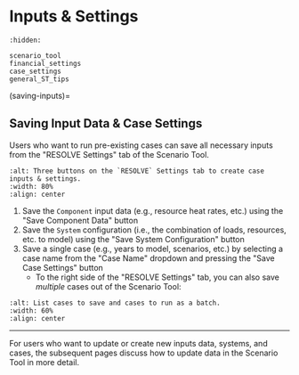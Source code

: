 # Inputs & Settings

```{toctree}
:hidden:

scenario_tool
financial_settings
case_settings
general_ST_tips
```

(saving-inputs)=
## Saving Input Data & Case Settings

Users who want to run pre-existing cases can save all necessary inputs from the "RESOLVE Settings" tab of the Scenario Tool.


```{image} ../_images/scenario-tool-settings.png
:alt: Three buttons on the `RESOLVE` Settings tab to create case inputs & settings.
:width: 80%
:align: center
```

1. Save the `Component` input data (e.g., resource heat rates, etc.) using the "Save Component Data" button
2. Save the `System` configuration (i.e., the combination of loads, resources, etc. to model) using the "Save System Configuration" button
3. Save a single case (e.g., years to model, scenarios, etc.) by selecting a case name from the "Case Name" dropdown and pressing the "Save Case Settings" button
   - To the right side of the "RESOLVE Settings" tab, you can also save *multiple* cases out of the Scenario Tool:

```{image} ../_images/cases-to-save-run.png
:alt: List cases to save and cases to run as a batch.
:width: 60%
:align: center
```
     
---
For users who want to update or create new inputs data, systems, and cases, the subsequent pages discuss 
how to update data in the Scenario Tool in more detail. 